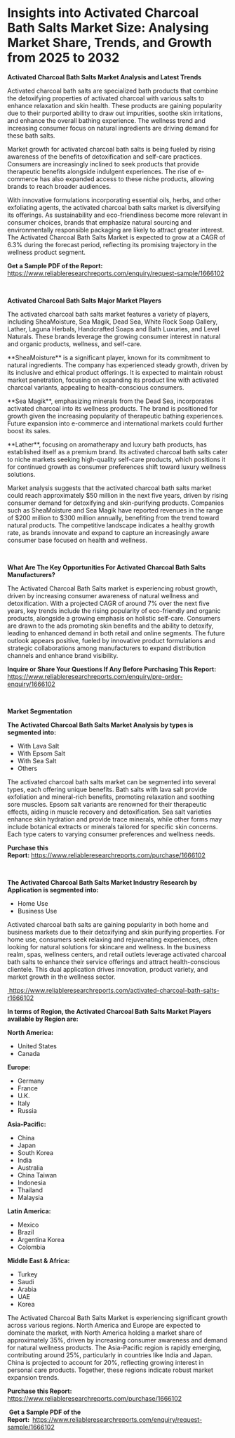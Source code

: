 <p><h1>Insights into Activated Charcoal Bath Salts Market Size: Analysing Market Share, Trends, and Growth from 2025 to 2032</h1></p><p><strong>Activated Charcoal Bath Salts Market Analysis and Latest Trends</strong></p>
<p><p>Activated charcoal bath salts are specialized bath products that combine the detoxifying properties of activated charcoal with various salts to enhance relaxation and skin health. These products are gaining popularity due to their purported ability to draw out impurities, soothe skin irritations, and enhance the overall bathing experience. The wellness trend and increasing consumer focus on natural ingredients are driving demand for these bath salts.</p><p>Market growth for activated charcoal bath salts is being fueled by rising awareness of the benefits of detoxification and self-care practices. Consumers are increasingly inclined to seek products that provide therapeutic benefits alongside indulgent experiences. The rise of e-commerce has also expanded access to these niche products, allowing brands to reach broader audiences. </p><p>With innovative formulations incorporating essential oils, herbs, and other exfoliating agents, the activated charcoal bath salts market is diversifying its offerings. As sustainability and eco-friendliness become more relevant in consumer choices, brands that emphasize natural sourcing and environmentally responsible packaging are likely to attract greater interest. The Activated Charcoal Bath Salts Market is expected to grow at a CAGR of 6.3% during the forecast period, reflecting its promising trajectory in the wellness product segment.</p></p>
<p><strong>Get a Sample PDF of the Report:&nbsp;</strong> <a href="https://www.reliableresearchreports.com/enquiry/request-sample/1666102?utm_campaign=38&utm_medium=2&utm_source=Github&utm_content=ia&utm_term=17042025&utm_id=activated-charcoal-bath-salts">https://www.reliableresearchreports.com/enquiry/request-sample/1666102</a></p>
<p>&nbsp;</p>
<p><strong>Activated Charcoal Bath Salts Major Market Players</strong></p>
<p><p>The activated charcoal bath salts market features a variety of players, including SheaMoisture, Sea Magik, Dead Sea, White Rock Soap Gallery, Lather, Laguna Herbals, Handcrafted Soaps and Bath Luxuries, and Level Naturals. These brands leverage the growing consumer interest in natural and organic products, wellness, and self-care.</p><p>**SheaMoisture** is a significant player, known for its commitment to natural ingredients. The company has experienced steady growth, driven by its inclusive and ethical product offerings. It is expected to maintain robust market penetration, focusing on expanding its product line with activated charcoal variants, appealing to health-conscious consumers.</p><p>**Sea Magik**, emphasizing minerals from the Dead Sea, incorporates activated charcoal into its wellness products. The brand is positioned for growth given the increasing popularity of therapeutic bathing experiences. Future expansion into e-commerce and international markets could further boost its sales.</p><p>**Lather**, focusing on aromatherapy and luxury bath products, has established itself as a premium brand. Its activated charcoal bath salts cater to niche markets seeking high-quality self-care products, which positions it for continued growth as consumer preferences shift toward luxury wellness solutions.</p><p>Market analysis suggests that the activated charcoal bath salts market could reach approximately $50 million in the next five years, driven by rising consumer demand for detoxifying and skin-purifying products. Companies such as SheaMoisture and Sea Magik have reported revenues in the range of $200 million to $300 million annually, benefiting from the trend toward natural products. The competitive landscape indicates a healthy growth rate, as brands innovate and expand to capture an increasingly aware consumer base focused on health and wellness.</p></p>
<p>&nbsp;</p>
<p><strong>What Are The Key Opportunities For Activated Charcoal Bath Salts Manufacturers?</strong></p>
<p><p>The Activated Charcoal Bath Salts market is experiencing robust growth, driven by increasing consumer awareness of natural wellness and detoxification. With a projected CAGR of around 7% over the next five years, key trends include the rising popularity of eco-friendly and organic products, alongside a growing emphasis on holistic self-care. Consumers are drawn to the ads promoting skin benefits and the ability to detoxify, leading to enhanced demand in both retail and online segments. The future outlook appears positive, fueled by innovative product formulations and strategic collaborations among manufacturers to expand distribution channels and enhance brand visibility.</p></p>
<p><strong>Inquire or Share Your Questions If Any Before Purchasing This Report:</strong> <a href="https://www.reliableresearchreports.com/enquiry/pre-order-enquiry/1666102?utm_campaign=38&utm_medium=2&utm_source=Github&utm_content=ia&utm_term=17042025&utm_id=activated-charcoal-bath-salts">https://www.reliableresearchreports.com/enquiry/pre-order-enquiry/1666102</a></p>
<p>&nbsp;</p>
<p><strong>Market Segmentation</strong></p>
<p><strong>The Activated Charcoal Bath Salts Market Analysis by types is segmented into:</strong></p>
<p><ul><li>With Lava Salt</li><li>With Epsom Salt</li><li>With Sea Salt</li><li>Others</li></ul></p>
<p><p>The activated charcoal bath salts market can be segmented into several types, each offering unique benefits. Bath salts with lava salt provide exfoliation and mineral-rich benefits, promoting relaxation and soothing sore muscles. Epsom salt variants are renowned for their therapeutic effects, aiding in muscle recovery and detoxification. Sea salt varieties enhance skin hydration and provide trace minerals, while other forms may include botanical extracts or minerals tailored for specific skin concerns. Each type caters to varying consumer preferences and wellness needs.</p></p>
<p><strong>Purchase this Report:&nbsp;</strong><a href="https://www.reliableresearchreports.com/purchase/1666102?utm_campaign=38&utm_medium=2&utm_source=Github&utm_content=ia&utm_term=17042025&utm_id=activated-charcoal-bath-salts">https://www.reliableresearchreports.com/purchase/1666102</a></p>
<p>&nbsp;</p>
<p><strong>The Activated Charcoal Bath Salts Market Industry Research by Application is segmented into:</strong></p>
<p><ul><li>Home Use</li><li>Business Use</li></ul></p>
<p><p>Activated charcoal bath salts are gaining popularity in both home and business markets due to their detoxifying and skin purifying properties. For home use, consumers seek relaxing and rejuvenating experiences, often looking for natural solutions for skincare and wellness. In the business realm, spas, wellness centers, and retail outlets leverage activated charcoal bath salts to enhance their service offerings and attract health-conscious clientele. This dual application drives innovation, product variety, and market growth in the wellness sector.</p></p>
<p><a href="https://www.reliableresearchreports.com/activated-charcoal-bath-salts-r1666102?utm_campaign=38&utm_medium=2&utm_source=Github&utm_content=ia&utm_term=17042025&utm_id=activated-charcoal-bath-salts">&nbsp;https://www.reliableresearchreports.com/activated-charcoal-bath-salts-r1666102</a></p>
<p><strong>In terms of Region, the Activated Charcoal Bath Salts Market Players available by Region are:</strong></p>
<p>
    <p> <strong> North America: </strong>
        <ul>
            <li>United States</li>
            <li>Canada</li>
        </ul>
        </p> 
    <p> <strong> Europe: </strong>
        <ul>
            <li>Germany</li>
            <li>France</li>
            <li>U.K.</li>
            <li>Italy</li>
            <li>Russia</li>
        </ul>
        </p> 
    <p> <strong> Asia-Pacific: </strong>
        <ul>
            <li>China</li>
            <li>Japan</li>
            <li>South Korea</li>
            <li>India</li>
            <li>Australia</li>
            <li>China Taiwan</li>
            <li>Indonesia</li>
            <li>Thailand</li>
            <li>Malaysia</li>
        </ul>
        </p> 
    <p> <strong> Latin America: </strong>
        <ul>
            <li>Mexico</li>
            <li>Brazil</li>
            <li>Argentina Korea</li>
            <li>Colombia</li>
        </ul>
        </p> 
    <p> <strong> Middle East & Africa: </strong>
        <ul>
            <li>Turkey</li>
            <li>Saudi</li>
            <li>Arabia</li>
            <li>UAE</li>
            <li>Korea</li>
        </ul>
    </p>
    </p>
<p><p>The Activated Charcoal Bath Salts Market is experiencing significant growth across various regions. North America and Europe are expected to dominate the market, with North America holding a market share of approximately 35%, driven by increasing consumer awareness and demand for natural wellness products. The Asia-Pacific region is rapidly emerging, contributing around 25%, particularly in countries like India and Japan. China is projected to account for 20%, reflecting growing interest in personal care products. Together, these regions indicate robust market expansion trends.</p></p>
<p><strong>Purchase this Report: </strong><a href="https://www.reliableresearchreports.com/purchase/1666102?utm_campaign=38&utm_medium=2&utm_source=Github&utm_content=ia&utm_term=17042025&utm_id=activated-charcoal-bath-salts">https://www.reliableresearchreports.com/purchase/1666102</a></p>
<p>&nbsp;<strong>Get a Sample PDF of the Report:&nbsp;&nbsp;</strong><a href="https://www.reliableresearchreports.com/enquiry/request-sample/1666102?utm_campaign=38&utm_medium=2&utm_source=Github&utm_content=ia&utm_term=17042025&utm_id=activated-charcoal-bath-salts">https://www.reliableresearchreports.com/enquiry/request-sample/1666102</a></p>
<p><strong></strong></p>
<p><p></p><p></p><p></p></p>